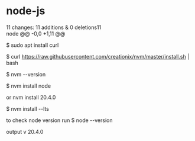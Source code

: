 # node-js

 11 changes: 11 additions & 0 deletions11  
node
@@ -0,0 +1,11 @@

$ sudo apt install curl 

$ curl https://raw.githubusercontent.com/creationix/nvm/master/install.sh | bash

$ nvm --version

$ nvm install node

or nvm install 20.4.0

$ nvm install --lts

to check node version
run
$ node --version

output
v 20.4.0
